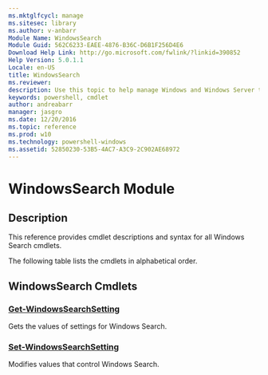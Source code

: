```yaml
---
ms.mktglfcycl: manage
ms.sitesec: library
ms.author: v-anbarr
Module Name: WindowsSearch
Module Guid: 562C6233-EAEE-4876-B36C-D6B1F256D4E6
Download Help Link: http://go.microsoft.com/fwlink/?linkid=390852
Help Version: 5.0.1.1
Locale: en-US
title: WindowsSearch
ms.reviewer:
description: Use this topic to help manage Windows and Windows Server technologies with Windows PowerShell.
keywords: powershell, cmdlet
author: andreabarr
manager: jasgro
ms.date: 12/20/2016
ms.topic: reference
ms.prod: w10
ms.technology: powershell-windows
ms.assetid: 52850230-53B5-4AC7-A3C9-2C902AE68972
---
```


# WindowsSearch Module
## Description
This reference provides cmdlet descriptions and syntax for all Windows Search cmdlets. 

The following table lists the cmdlets in alphabetical order.

## WindowsSearch Cmdlets
### [Get-WindowsSearchSetting](./Get-WindowsSearchSetting.md)
Gets the values of settings for Windows Search.

### [Set-WindowsSearchSetting](./Set-WindowsSearchSetting.md)
Modifies values that control Windows Search.


